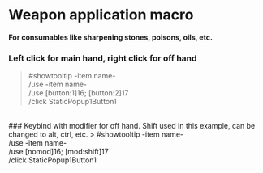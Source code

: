 # Weapon application macro
**For consumables like sharpening stones, poisons, oils, etc.**

### Left click for main hand, right click for off hand
> #showtooltip -item name-<br>
/use -item name-<br>
/use [button:1]16; [button:2]17<br>
/click StaticPopup1Button1

<br>
### Keybind with modifier for off hand. Shift used in this example, can be changed to alt, ctrl, etc.
> #showtooltip -item name-<br>
/use -item name-<br>
/use [nomod]16; [mod:shift]17<br>
/click StaticPopup1Button1<br>
